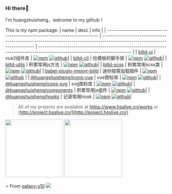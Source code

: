 ### Hi there👋

I'm huangshuisheng，welcome to my github！

This is my npm package:
| name | desc | info |
| -------------------------------------------------------------------------- | --------------------------------------------------------------------------------------------------------------------------- | --------------------------------------------------------------------------------------------------------------------------- |
| [billd-ui](https://github.com/galaxy-s10/billd-ui) | vue2组件库 | [![npm](https://img.shields.io/npm/v/billd-ui)](https://www.npmjs.com/package/billd-ui) [![github](https://img.shields.io/github/stars/galaxy-s10/billd-ui?label=Stars&logo=GitHub)](https://github.com/galaxy-s10/billd-ui)|
| [billd-cli](https://github.com/galaxy-s10/billd-cli) | 拉模板的脚手架 | [![npm](https://img.shields.io/npm/v/billd-cli)](https://www.npmjs.com/package/billd-cli) [![github](https://img.shields.io/github/stars/galaxy-s10/billd-cli?label=Stars&logo=GitHub)](https://github.com/galaxy-s10/billd-cli)|
| [billd-utils](https://github.com/galaxy-s10/billd-utils) | 积累常用js方法 | [![npm](https://img.shields.io/npm/v/billd-utils)](https://www.npmjs.com/package/billd-utils) [![github](https://img.shields.io/github/stars/galaxy-s10/billd-utils?label=Stars&logo=GitHub)](https://github.com/galaxy-s10/billd-utils)|
| [billd-scss](https://github.com/galaxy-s10/billd-scss) | 积累常用scss类 | [![npm](https://img.shields.io/npm/v/billd-scss)](https://www.npmjs.com/package/billd-scss) [![github](https://img.shields.io/github/stars/galaxy-s10/billd-scss?label=Stars&logo=GitHub)](https://github.com/galaxy-s10/billd-scss)|
| [babel-plugin-import-billd](https://github.com/galaxy-s10/babel-plugin-import-billd) | 迷你按需加载插件 | [![npm](https://img.shields.io/npm/v/babel-plugin-import-billd)](https://www.npmjs.com/package/babel-plugin-import-billd) [![github](https://img.shields.io/github/stars/galaxy-s10/babel-plugin-import-billd?label=Stars&logo=GitHub)](https://github.com/galaxy-s10/babel-plugin-import-billd) |
| [@huangshuisheng/icons-vue](https://github.com/galaxy-s10/billd-ui-icons) | vue图标库 | [![npm](https://img.shields.io/npm/v/@huangshuisheng/icons-vue)](https://www.npmjs.com/package/@huangshuisheng/icons-vue) [![github](https://img.shields.io/github/stars/galaxy-s10/billd-ui-icons?label=Stars&logo=GitHub)](https://github.com/galaxy-s10/billd-ui-icons)|
| [@huangshuisheng/icons-svg](https://github.com/galaxy-s10/billd-ui-icons) | svg图标库 | [![npm](https://img.shields.io/npm/v/@huangshuisheng/icons-svg)](https://www.npmjs.com/package/@huangshuisheng/icons-svg) [![github](https://img.shields.io/github/stars/galaxy-s10/billd-ui-icons?label=Stars&logo=GitHub)](https://github.com/galaxy-s10/billd-ui-icons)|
| [@huangshuisheng/components](https://github.com/galaxy-s10/billd-monorepo) | 积累常用js组件 | [![npm](https://img.shields.io/npm/v/@huangshuisheng/components)](https://www.npmjs.com/package/@huangshuisheng/components) [![github](https://img.shields.io/github/stars/galaxy-s10/billd-monorepo?label=Stars&logo=GitHub)](https://github.com/galaxy-s10/billd-monorepo)|
| [@huangshuisheng/hooks](https://github.com/galaxy-s10/billd-monorepo) | 记录常用hook | [![npm](https://img.shields.io/npm/v/@huangshuisheng/hooks)](https://www.npmjs.com/package/@huangshuisheng/hooks) [![github](https://img.shields.io/github/stars/galaxy-s10/billd-monorepo?label=Stars&logo=GitHub)](https://github.com/galaxy-s10/billd-monorepo)|

> All of my projects are available at https://www.hsslive.cn/works or [http://project.hsslive.cn/](http://project.hsslive.cn/)

<div>
<img height="180em" src="https://github-readme-stats.vercel.app/api?username=galaxy-s10&show_icons=true" />
<img height="180em" src="https://github-readme-stats.vercel.app/api/top-langs/?username=galaxy-s10&layout=compact" />
</div>

⭐️ From [galaxy-s10](https://github.com/galaxy-s10) <img  src="https://komarev.com/ghpvc/?username=galaxy-s10" />
